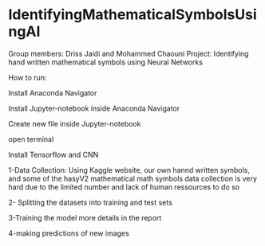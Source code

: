 # IdentifyingMathematicalSymbolsUsingAI

Group members: Driss Jaidi and Mohammed Chaouni
Project: Identifying hand written mathematical symbols using Neural Networks

How to run:

Install Anaconda Navigator

Install Jupyter-notebook inside Anaconda Navigator

Create new file inside Jupyter-notebook

open terminal 

Install Tensorflow and CNN

1-Data Collection: 
Using Kaggle website, our own hannd written symbols, and some of the hasyV2 mathematical math symbols 
data collection is very hard due to the limited number and lack of human ressources to do so

2- Splitting the datasets into training and test sets

3-Training the model more details in the report

4-making predictions of new images


